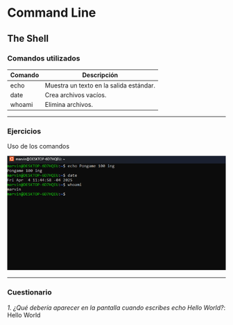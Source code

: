 # Command Line

## The Shell 

### Comandos utilizados

| Comando     | Descripción                                      |
|-------------|--------------------------------------------------|
| echo        | Muestra un texto en la salida estándar.          |
| date        | Crea archivos vacíos.                            |
| whoami      | Elimina archivos.                                |

---

### Ejercicios

Uso de los comandos

![Ejercicio 1:](../../imagenes/ejm1.png)  

---

### Cuestionario

*1. ¿Qué debería aparecer en la pantalla cuando escribes echo Hello World?*: Hello World 
